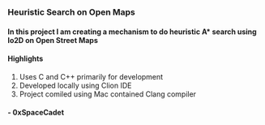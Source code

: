 ### Heuristic Search on Open Maps
#### In this project I am creating a mechanism to do heuristic A* search using Io2D on Open Street Maps

#### Highlights
1. Uses C and C++ primarily for development
2. Developed locally using Clion IDE 
3. Project comiled using Mac contained Clang compiler



#### - 0xSpaceCadet